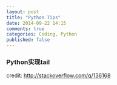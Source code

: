 ```yaml
---
layout: post
title: "Python Tips"
date: 2014-09-22 14:15
comments: true
categories: Coding, Python
published: false
---
```



### Python实现tail

credit: http://stackoverflow.com/q/136168 
